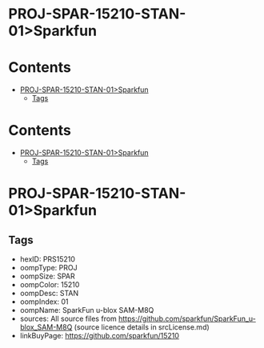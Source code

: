 
PROJ-SPAR-15210-STAN-01>Sparkfun
================================

Contents
========

* [PROJ-SPAR-15210-STAN-01>Sparkfun](#proj-spar-15210-stan-01sparkfun)
	* [Tags](#tags)

Contents
========

* [PROJ-SPAR-15210-STAN-01>Sparkfun](#proj-spar-15210-stan-01sparkfun)
	* [Tags](#tags)

# PROJ-SPAR-15210-STAN-01>Sparkfun

## Tags

- hexID: PRS15210
- oompType: PROJ
- oompSize: SPAR
- oompColor: 15210
- oompDesc: STAN
- oompIndex: 01
- oompName: SparkFun u-blox SAM-M8Q
- sources: All source files from https://github.com/sparkfun/SparkFun_u-blox_SAM-M8Q (source licence details in srcLicense.md)
- linkBuyPage: https://github.com/sparkfun/15210
